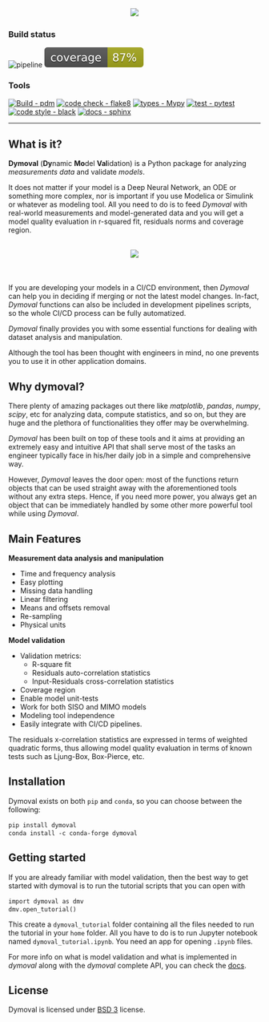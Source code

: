<div align="center">

<img src="https://github.com/VolvoGroup/dymoval/blob/main/docs/source/figures/DymovalLogo.svg" data-canonical-src="[https://github.com/VolvoGroup/dymoval/blob/main/docs/source/figures/DymovalLogo.svg](https://github.com/VolvoGroup/dymoval/blob/main/docs/source/figures/DymovalLogo.svg)" width="800" class="center" />

</div>

### Build status

![pipeline](https://github.com/VolvoGroup/dymoval/actions/workflows/pipeline.yml/badge.svg)
![coverage badge](./coverage.svg)

### Tools

[![Build - pdm](https://img.shields.io/badge/build-pdm-blueviolet)](https://pdm.fming.dev/latest/)
[![code check - flake8](https://img.shields.io/badge/checks-flake8-green.svg)](https://pypi.org/project/flake8)
[![types - Mypy](https://img.shields.io/badge/types-mypy-orange.svg)](https://github.com/python/mypy)
[![test - pytest](https://img.shields.io/badge/tests-pytest-brightgreen.svg)](https://github.com/pytest-dev/pytest)
[![code style - black](https://img.shields.io/badge/code%20style-black-000000.svg)](https://github.com/psf/black)
[![docs - sphinx](https://img.shields.io/badge/docs-sphinx-blue.svg)](https://github.com/sphinx-doc/sphinx)

---

## What is it?

**Dymoval** (**Dy**namic **Mo**del **Val**idation) is a Python package for
analyzing _measurements data_ and validate _models_.

It does not matter if your model is a Deep Neural Network, an ODE or something
more complex, nor is important if you use Modelica or Simulink or whatever as
modeling tool. All you need to do is to feed _Dymoval_ with real-world
measurements and model-generated data and you will get a model quality
evaluation in r-squared fit, residuals norms and coverage region.

<div align="center"
	<br>
	<br>
<img src="https://github.com/VolvoGroup/dymoval/blob/main/docs/source/figures/DymovalNutshell.svg" data-canonical-src="[https://github.com/VolvoGroup/dymoval/blob/main/docs/source/figures/DymovalNutshell.svg](https://github.com/VolvoGroup/dymoval/blob/main/docs/source/DymovalNutshell.svg)" width="600" class="center"  />
	<br>
	<br>
	<br>
</div>

If you are developing your models in a CI/CD environment, then _Dymoval_ can
help you in deciding if merging or not the latest model changes. In-fact,
_Dymoval_ functions can also be included in development pipelines scripts, so
the whole CI/CD process can be fully automatized.

_Dymoval_ finally provides you with some essential functions for dealing with
dataset analysis and manipulation.

Although the tool has been thought with engineers in mind, no one prevents you
to use it in other application domains.

## Why dymoval?

There plenty of amazing packages out there like _matplotlib_, _pandas_,
_numpy_, _scipy_, etc for analyzing data, compute statistics, and so on, but
they are huge and the plethora of functionalities they offer may be
overwhelming.

_Dymoval_ has been built on top of these tools and it aims at providing an
extremely easy and intuitive API that shall serve most of the tasks an
engineer typically face in his/her daily job in a simple and comprehensive
way.

However, _Dymoval_ leaves the door open: most of the functions return objects
that can be used straight away with the aforementioned tools without any extra
steps. Hence, if you need more power, you always get an object that can be
immediately handled by some other more powerful tool while using _Dymoval_.

## Main Features

**Measurement data analysis and manipulation**

* Time and frequency analysis
* Easy plotting
* Missing data handling
* Linear filtering
* Means and offsets removal
* Re-sampling
* Physical units

**Model validation**

* Validation metrics:
  * R-square fit
  * Residuals auto-correlation statistics
  * Input-Residuals cross-correlation statistics
* Coverage region
* Enable model unit-tests
* Work for both SISO and MIMO models
* Modeling tool independence
* Easily integrate with CI/CD pipelines.

The residuals x-correlation statistics are expressed in terms of weighted
quadratic forms, thus allowing model quality evaluation in terms of known
tests such as Ljung-Box, Box-Pierce, etc.

## Installation

Dymoval exists on both `pip` and `conda`, so you can choose between the
following:

    pip install dymoval
    conda install -c conda-forge dymoval

## Getting started

If you are already familiar with model validation, then the best way to get
started with dymoval is to run the tutorial scripts that you can open with

    import dymoval as dmv
    dmv.open_tutorial()

This create a `dymoval_tutorial` folder containing all the files needed to run
the tutorial in your `home` folder. All you have to do is to run Jupyter
notebook named `dymoval_tutorial.ipynb`. You need an app for opening `.ipynb`
files.

For more info on what is model validation and what is implemented in _dymoval_
along with the _dymoval_ complete API, you can check the
[docs](https://ubaldot.github.io/dymoval/).

## License

Dymoval is licensed under
[BSD 3](https://github.com/ubaldot/dymoval/blob/main/LICENSE) license.

